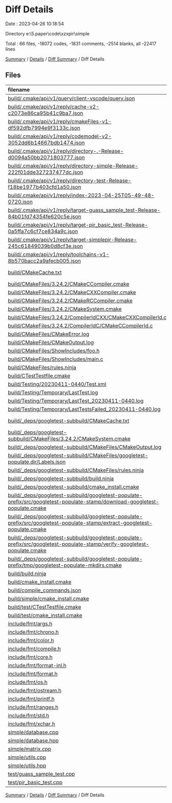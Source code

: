 # Diff Details

Date : 2023-04-26 10:18:54

Directory e:\\5.paper\\code\\xzxpir\\simple

Total : 66 files,  -18072 codes, -1831 comments, -2514 blanks, all -22417 lines

[Summary](results.md) / [Details](details.md) / [Diff Summary](diff.md) / Diff Details

## Files
| filename | language | code | comment | blank | total |
| :--- | :--- | ---: | ---: | ---: | ---: |
| [build/.cmake/api/v1/query/client-vscode/query.json](/build/.cmake/api/v1/query/client-vscode/query.json) | JSON | -1 | 0 | 0 | -1 |
| [build/.cmake/api/v1/reply/cache-v2-c2073e86ca95b41c9ba7.json](/build/.cmake/api/v1/reply/cache-v2-c2073e86ca95b41c9ba7.json) | JSON | -1,399 | 0 | -1 | -1,400 |
| [build/.cmake/api/v1/reply/cmakeFiles-v1-df592dfb7994e9f3133c.json](/build/.cmake/api/v1/reply/cmakeFiles-v1-df592dfb7994e9f3133c.json) | JSON | -252 | 0 | -1 | -253 |
| [build/.cmake/api/v1/reply/codemodel-v2-3052dd6b14667bdb1474.json](/build/.cmake/api/v1/reply/codemodel-v2-3052dd6b14667bdb1474.json) | JSON | -132 | 0 | -1 | -133 |
| [build/.cmake/api/v1/reply/directory-.-Release-d0094a50bb2071803777.json](/build/.cmake/api/v1/reply/directory-.-Release-d0094a50bb2071803777.json) | JSON | -14 | 0 | -1 | -15 |
| [build/.cmake/api/v1/reply/directory-simple-Release-222f01dde327237477dc.json](/build/.cmake/api/v1/reply/directory-simple-Release-222f01dde327237477dc.json) | JSON | -14 | 0 | -1 | -15 |
| [build/.cmake/api/v1/reply/directory-test-Release-f18be1977b403cfd1a50.json](/build/.cmake/api/v1/reply/directory-test-Release-f18be1977b403cfd1a50.json) | JSON | -14 | 0 | -1 | -15 |
| [build/.cmake/api/v1/reply/index-2023-04-25T05-49-48-0720.json](/build/.cmake/api/v1/reply/index-2023-04-25T05-49-48-0720.json) | JSON | -132 | 0 | -1 | -133 |
| [build/.cmake/api/v1/reply/target-guass_sample_test-Release-84b01fd74354fe620c5e.json](/build/.cmake/api/v1/reply/target-guass_sample_test-Release-84b01fd74354fe620c5e.json) | JSON | -186 | 0 | -1 | -187 |
| [build/.cmake/api/v1/reply/target-pir_basic_test-Release-0a5ffa7c6cf7ce834a9c.json](/build/.cmake/api/v1/reply/target-pir_basic_test-Release-0a5ffa7c6cf7ce834a9c.json) | JSON | -181 | 0 | -1 | -182 |
| [build/.cmake/api/v1/reply/target-simplepir-Release-245c61849039b0d8cf3e.json](/build/.cmake/api/v1/reply/target-simplepir-Release-245c61849039b0d8cf3e.json) | JSON | -159 | 0 | -1 | -160 |
| [build/.cmake/api/v1/reply/toolchains-v1-8b570bacc2a9afecb005.json](/build/.cmake/api/v1/reply/toolchains-v1-8b570bacc2a9afecb005.json) | JSON | -63 | 0 | -1 | -64 |
| [build/CMakeCache.txt](/build/CMakeCache.txt) | CMake Cache | -331 | 0 | -82 | -413 |
| [build/CMakeFiles/3.24.2/CMakeCCompiler.cmake](/build/CMakeFiles/3.24.2/CMakeCCompiler.cmake) | CMake | -57 | 0 | -16 | -73 |
| [build/CMakeFiles/3.24.2/CMakeCXXCompiler.cmake](/build/CMakeFiles/3.24.2/CMakeCXXCompiler.cmake) | CMake | -66 | 0 | -18 | -84 |
| [build/CMakeFiles/3.24.2/CMakeRCCompiler.cmake](/build/CMakeFiles/3.24.2/CMakeRCCompiler.cmake) | CMake | -6 | 0 | -1 | -7 |
| [build/CMakeFiles/3.24.2/CMakeSystem.cmake](/build/CMakeFiles/3.24.2/CMakeSystem.cmake) | CMake | -10 | 0 | -6 | -16 |
| [build/CMakeFiles/3.24.2/CompilerIdCXX/CMakeCXXCompilerId.cpp](/build/CMakeFiles/3.24.2/CompilerIdCXX/CMakeCXXCompilerId.cpp) | C++ | -628 | -63 | -136 | -827 |
| [build/CMakeFiles/3.24.2/CompilerIdC/CMakeCCompilerId.c](/build/CMakeFiles/3.24.2/CompilerIdC/CMakeCCompilerId.c) | C | -640 | -61 | -138 | -839 |
| [build/CMakeFiles/CMakeError.log](/build/CMakeFiles/CMakeError.log) | log | -42 | 0 | -32 | -74 |
| [build/CMakeFiles/CMakeOutput.log](/build/CMakeFiles/CMakeOutput.log) | log | -41 | 0 | -29 | -70 |
| [build/CMakeFiles/ShowIncludes/foo.h](/build/CMakeFiles/ShowIncludes/foo.h) | C++ | 0 | 0 | -2 | -2 |
| [build/CMakeFiles/ShowIncludes/main.c](/build/CMakeFiles/ShowIncludes/main.c) | C | -2 | 0 | -1 | -3 |
| [build/CMakeFiles/rules.ninja](/build/CMakeFiles/rules.ninja) | Ninja | -70 | 0 | -36 | -106 |
| [build/CTestTestfile.cmake](/build/CTestTestfile.cmake) | CMake | -8 | 0 | -1 | -9 |
| [build/Testing/20230411-0440/Test.xml](/build/Testing/20230411-0440/Test.xml) | XML | -96 | 0 | -1 | -97 |
| [build/Testing/Temporary/LastTest.log](/build/Testing/Temporary/LastTest.log) | log | -3 | 0 | -1 | -4 |
| [build/Testing/Temporary/LastTest_20230411-0440.log](/build/Testing/Temporary/LastTest_20230411-0440.log) | log | -287 | 0 | -3 | -290 |
| [build/Testing/Temporary/LastTestsFailed_20230411-0440.log](/build/Testing/Temporary/LastTestsFailed_20230411-0440.log) | log | -1 | 0 | -1 | -2 |
| [build/_deps/googletest-subbuild/CMakeCache.txt](/build/_deps/googletest-subbuild/CMakeCache.txt) | CMake Cache | -90 | 0 | -19 | -109 |
| [build/_deps/googletest-subbuild/CMakeFiles/3.24.2/CMakeSystem.cmake](/build/_deps/googletest-subbuild/CMakeFiles/3.24.2/CMakeSystem.cmake) | CMake | -10 | 0 | -6 | -16 |
| [build/_deps/googletest-subbuild/CMakeFiles/CMakeOutput.log](/build/_deps/googletest-subbuild/CMakeFiles/CMakeOutput.log) | log | -1 | 0 | -1 | -2 |
| [build/_deps/googletest-subbuild/CMakeFiles/googletest-populate.dir/Labels.json](/build/_deps/googletest-subbuild/CMakeFiles/googletest-populate.dir/Labels.json) | JSON | -46 | 0 | 0 | -46 |
| [build/_deps/googletest-subbuild/CMakeFiles/rules.ninja](/build/_deps/googletest-subbuild/CMakeFiles/rules.ninja) | Ninja | -31 | 0 | -15 | -46 |
| [build/_deps/googletest-subbuild/build.ninja](/build/_deps/googletest-subbuild/build.ninja) | Ninja | -130 | 0 | -74 | -204 |
| [build/_deps/googletest-subbuild/cmake_install.cmake](/build/_deps/googletest-subbuild/cmake_install.cmake) | CMake | -38 | 0 | -7 | -45 |
| [build/_deps/googletest-subbuild/googletest-populate-prefix/src/googletest-populate-stamp/download-googletest-populate.cmake](/build/_deps/googletest-subbuild/googletest-populate-prefix/src/googletest-populate-stamp/download-googletest-populate.cmake) | CMake | -143 | 0 | -31 | -174 |
| [build/_deps/googletest-subbuild/googletest-populate-prefix/src/googletest-populate-stamp/extract-googletest-populate.cmake](/build/_deps/googletest-subbuild/googletest-populate-prefix/src/googletest-populate-stamp/extract-googletest-populate.cmake) | CMake | -54 | 0 | -12 | -66 |
| [build/_deps/googletest-subbuild/googletest-populate-prefix/src/googletest-populate-stamp/verify-googletest-populate.cmake](/build/_deps/googletest-subbuild/googletest-populate-prefix/src/googletest-populate-stamp/verify-googletest-populate.cmake) | CMake | 0 | 0 | -1 | -1 |
| [build/_deps/googletest-subbuild/googletest-populate-prefix/tmp/googletest-populate-mkdirs.cmake](/build/_deps/googletest-subbuild/googletest-populate-prefix/tmp/googletest-populate-mkdirs.cmake) | CMake | -19 | 0 | -4 | -23 |
| [build/build.ninja](/build/build.ninja) | Ninja | -234 | 0 | -116 | -350 |
| [build/cmake_install.cmake](/build/cmake_install.cmake) | CMake | -43 | 0 | -9 | -52 |
| [build/compile_commands.json](/build/compile_commands.json) | JSON | -22 | 0 | 0 | -22 |
| [build/simple/cmake_install.cmake](/build/simple/cmake_install.cmake) | CMake | -29 | 0 | -6 | -35 |
| [build/test/CTestTestfile.cmake](/build/test/CTestTestfile.cmake) | CMake | -10 | 0 | -1 | -11 |
| [build/test/cmake_install.cmake](/build/test/cmake_install.cmake) | CMake | -29 | 0 | -6 | -35 |
| [include/fmt/args.h](/include/fmt/args.h) | C++ | -135 | -67 | -33 | -235 |
| [include/fmt/chrono.h](/include/fmt/chrono.h) | C++ | -1,919 | -167 | -209 | -2,295 |
| [include/fmt/color.h](/include/fmt/color.h) | C++ | -503 | -78 | -53 | -634 |
| [include/fmt/compile.h](/include/fmt/compile.h) | C++ | -493 | -30 | -85 | -608 |
| [include/fmt/core.h](/include/fmt/core.h) | C++ | -2,293 | -342 | -367 | -3,002 |
| [include/fmt/format-inl.h](/include/fmt/format-inl.h) | C++ | -1,462 | -114 | -127 | -1,703 |
| [include/fmt/format.h](/include/fmt/format.h) | C++ | -3,648 | -564 | -439 | -4,651 |
| [include/fmt/os.h](/include/fmt/os.h) | C++ | -246 | -140 | -85 | -471 |
| [include/fmt/ostream.h](/include/fmt/ostream.h) | C++ | -151 | -30 | -29 | -210 |
| [include/fmt/printf.h](/include/fmt/printf.h) | C++ | -505 | -96 | -79 | -680 |
| [include/fmt/ranges.h](/include/fmt/ranges.h) | C++ | -564 | -55 | -114 | -733 |
| [include/fmt/std.h](/include/fmt/std.h) | C++ | -282 | -19 | -43 | -344 |
| [include/fmt/xchar.h](/include/fmt/xchar.h) | C++ | -211 | -12 | -37 | -260 |
| [simple/database.cpp](/simple/database.cpp) | C++ | 100 | 3 | 9 | 112 |
| [simple/database.hpp](/simple/database.hpp) | C++ | 5 | 1 | 1 | 7 |
| [simple/matrix.cpp](/simple/matrix.cpp) | C++ | 24 | 3 | 1 | 28 |
| [simple/utils.cpp](/simple/utils.cpp) | C++ | 0 | 0 | 1 | 1 |
| [simple/utils.hpp](/simple/utils.hpp) | C++ | 0 | 0 | 1 | 1 |
| [test/guass_sample_test.cpp](/test/guass_sample_test.cpp) | C++ | -12 | 0 | -1 | -13 |
| [test/pir_basic_test.cpp](/test/pir_basic_test.cpp) | C++ | -13 | 0 | -3 | -16 |

[Summary](results.md) / [Details](details.md) / [Diff Summary](diff.md) / Diff Details